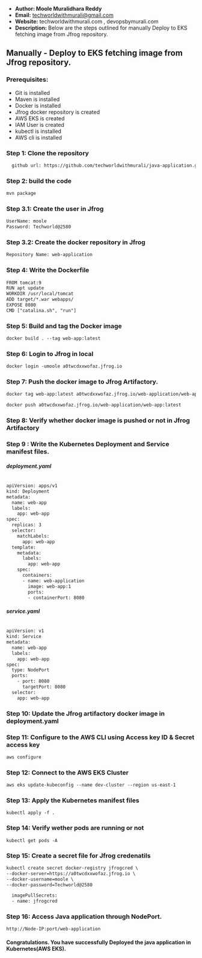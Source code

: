 + <b>Author: Moole Muralidhara Reddy</b></br>
+ <b>Email:</b> techworldwithmurali@gmail.com</br>
+ <b>Website:</b> techworldwithmurali.com , devopsbymurali.com</br>
+ <b>Description:</b> Below are the steps outlined for manually Deploy to EKS fetching image from Jfrog repository.</br>

## Manually - Deploy to EKS fetching image from Jfrog repository.

### Prerequisites:
+ Git is installed
+ Maven is installed
+ Docker is installed
+ Jfrog docker repository is created
+ AWS EKS is created
+ IAM User is created
+ kubectl is installed
+ AWS cli is installed

### Step 1: Clone the repository
  
```xml
  github url: https://github.com/techworldwithmurali/java-application.git 
```
### Step 2: build the code
```xml
mvn package
```
### Step 3.1: Create the user in Jfrog
```xml
UserName: moole
Password: Techworld@2580
```
### Step 3.2: Create the docker repository in Jfrog
```xml
Repository Name: web-application
```
### Step 4: Write the Dockerfile
```xml
FROM tomcat:9
RUN apt update
WORKDIR /usr/local/tomcat
ADD target/*.war webapps/
EXPOSE 8080
CMD ["catalina.sh", "run"]
```
### Step 5: Build and tag the Docker image
```xml
docker build . --tag web-app:latest
```
### Step 6: Login to Jfrog in local
```xml
docker login -umoole a0twcdxxwofaz.jfrog.io
```
### Step 7: Push the docker image to Jfrog Artifactory.
```xml
docker tag web-app:latest a0twcdxxwofaz.jfrog.io/web-application/web-app:latest

docker push a0twcdxxwofaz.jfrog.io/web-application/web-app:latest
```
### Step 8: Verify whether docker image is pushed or not in Jfrog Artifactory
### Step 9 : Write the Kubernetes Deployment and Service manifest files.
##### deployment.yaml
```xml

apiVersion: apps/v1
kind: Deployment
metadata:
  name: web-app
  labels:
    app: web-app
spec:
  replicas: 3
  selector:
    matchLabels:
      app: web-app
  template:
    metadata:
      labels:
        app: web-app
    spec:
      containers:
      - name: web-application
        image: web-app:1
        ports:
        - containerPort: 8080
```
##### service.yaml
```xml

apiVersion: v1
kind: Service
metadata:
  name: web-app
  labels:
    app: web-app
spec:
  type: NodePort
  ports:  
    - port: 8080
      targetPort: 8080
  selector:
    app: web-app
```
### Step 10: Update the Jfrog artifactory docker image in deployment.yaml
### Step 11: Configure  to the AWS CLI using Access key ID & Secret access key
```xml
aws configure
```
### Step 12: Connect to the AWS EKS Cluster
```xml
aws eks update-kubeconfig --name dev-cluster --region us-east-1
````
### Step 13: Apply the Kubernetes manifest files
```
kubectl apply -f .
```
### Step 14: Verify wether pods are running or not
```
kubectl get pods -A
```
### Step 15: Create a secret file for Jfrog credenatils
```xml
kubectl create secret docker-registry jfrogcred \
--docker-server=https://a0twcdxxwofaz.jfrog.io \
--docker-username=moole \
--docker-password=Techworld@2580
```
```xml
  imagePullSecrets:
  - name: jfrogcred

```
### Step 16: Access Java application through NodePort.
```
http://Node-IP:port/web-application
```


#### Congratulations. You have successfully Deployed the java application in Kubernetes(AWS EKS).
